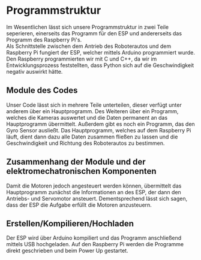 # Programmstruktur
Im Wesentlichen lässt sich unsere Programmstruktur in zwei Teile seperieren, einerseits das Programm für den ESP und andererseits das Programm des Raspberry Pi's.  
Als Schnittstelle zwischen dem Antrieb des Roboterautos und dem Raspberry Pi fungiert der ESP, welcher mittels Arduino programmiert wurde. Den Raspberry programmierten wir mit C und C++, da wir im Entwicklungsprozess feststellten, dass Python sich auf die Geschwindigkeit negativ auswirkt hätte. 

## Module des Codes

Unser Code lässt sich in mehrere Teile unterteilen, dieser verfügt unter anderem über ein Hauptprogramm. Des Weiteren über ein Programm, welches die Kameras auswertet und die Daten permanent an das Hauptprogramm übermittelt. Außerdem gibt es noch ein Programm, das den Gyro Sensor ausließt. Das Hauptprogramm, welches auf dem Raspberry Pi läuft, dient dann dazu alle Daten zusammen fließen zu lassen und die Geschwindigkeit und Richtung des Roboterautos zu bestimmen. 

## Zusammenhang der Module und der elektromechatronischen Komponenten
Damit die Motoren jedoch angesteuert werden können, übermittelt das Hauptprogramm zunächst die Informationen an des ESP, der dann den Antriebs- und Servomotor ansteuert. Dementsprechend lässt sich sagen, dass der ESP die Aufgabe erfüllt die Motoren anzusteuern.

## Erstellen/Kompilieren/Hochladen
Der ESP wird über Arduino kompiliert und das Programm anschließend mittels USB hochgeladen. Auf den Raspberry Pi werden die Programme direkt geschrieben und beim Power Up gestartet. 
